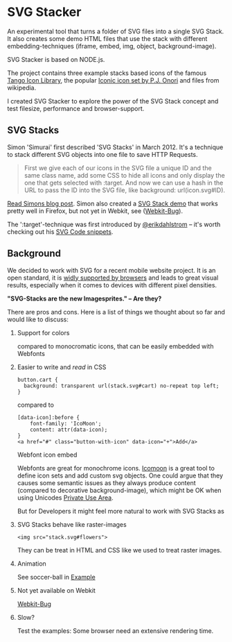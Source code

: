 SVG Stacker
===========

An experimental tool that turns a folder of SVG files into a single SVG Stack.
It also creates some demo HTML files that use the stack with different embedding-techniques (iframe, embed, img, object, background-image).

SVG Stacker is based on NODE.js.

The project contains three example stacks based icons of the famous [Tango Icon Library](http://tango.freedesktop.org/Tango_Icon_Library), the popular [Iconic icon set by P.J. Onori](http://somerandomdude.com/work/iconic/) and files from wikipedia.

I created SVG Stacker to explore the power of the SVG Stack concept and test filesize, performance and browser-support.


SVG Stacks
-----------

Simon 'Simurai' first described 'SVG Stacks' in March 2012. It's a technique to stack different SVG objects into one file to save HTTP Requests.

> First we give each of our icons in the SVG file a unique ID and the same class name, add some CSS to hide all icons and only display the one that gets selected with :target. And now we can use a hash in the URL to pass the ID into the SVG file, like background: url(icon.svg#ID).

[Read Simons blog post](http://simurai.com/post/20251013889/svg-stacks). Simon also created a [SVG Stack demo](http://jsfiddle.net/simurai/7GCGr/) that works pretty well in Firefox, but not yet in Webkit, see ([Webkit-Bug](https://bugs.webkit.org/show_bug.cgi?id=91790)).

The ':target'-technique was first introduced by [@erikdahlstrom](https://twitter.com/erikdahlstrom) – it's worth checking out his [SVG Code snippets](http://xn--dahlstrm-t4a.net/svg/).


Background
-----------

We decided to work with SVG for a recent mobile website project. It is an open standard, it is [widly supported by browsers](http://caniuse.com/#search=svg) and leads to great visual results, especially when it comes to devices with different pixel densities.

**"SVG-Stacks are the new Imagesprites." – Are they?**

There are pros and cons. Here is a list of things we thought about so far and would like to discuss:

1.  Support for colors

    compared to monocromatic icons, that can be easily embedded with Webfonts

2.  Easier to write and _read_ in CSS

    ```
    button.cart {
      background: transparent url(stack.svg#cart) no-repeat top left;
    }
    ```

    compared to

    ```
    [data-icon]:before {
        font-family: 'IcoMoon';
        content: attr(data-icon);
    }
    <a href="#" class="button-with-icon" data-icon="+">Add</a>
    ```

    Webfont icon embed

    Webfonts are great for monochrome icons. [Icomoon](http://keyamoon.com/icomoon/app/) is a great tool to define icon sets and add custom svg objects.
     One could argue that they causes some semantic issues as they always produce content (compared to decorative background-image), which might be OK when using Unicodes [Private Use Area](http://en.wikipedia.org/wiki/Private_Use_(Unicode)).

     But for Developers it might feel more natural to work with SVG Stacks as


3.  SVG Stacks behave like raster-images 

    ```
    <img src="stack.svg#flowers">
    ```

    They can be treat in HTML and CSS like we used to treat raster images.

4.  Animation

    See soccer-ball in [Example](examples/wikimedia/commons/stack/stack-demo-all.html)

4.  Not yet available on Webkit

    [Webkit-Bug](https://bugs.webkit.org/show_bug.cgi?id=91790)

5.  Slow?

    Test the examples: Some browser need an extensive rendering time.